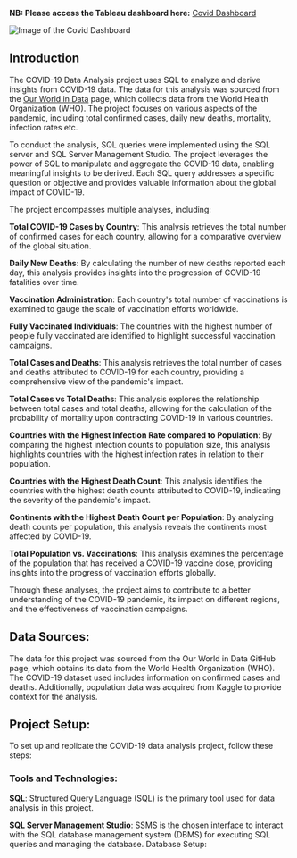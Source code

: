 **NB: Please access the Tableau dashboard here:** [Covid Dashboard](https://public.tableau.com/app/profile/quincy.wambui8330/viz/Covid19Dashboard_16986196082800/Dashboard2?publish=yes)

![Image of the Covid Dashboard](https://github.com/quincynjoroge/Covid19-Analysis/blob/main/covid.png)

## Introduction
The COVID-19 Data Analysis project uses SQL to analyze and derive insights from COVID-19 data. The data for this analysis was sourced from the [Our World in Data](https://ourworldindata.org/covid-deaths) page, which collects data from the World Health Organization (WHO). The project focuses on various aspects of the pandemic, including total confirmed cases, daily new deaths, mortality, infection rates etc.

To conduct the analysis, SQL queries were implemented using the SQL server and SQL Server Management Studio. The project leverages the power of SQL to manipulate and aggregate the COVID-19 data, enabling meaningful insights to be derived. Each SQL query addresses a specific question or objective and provides valuable information about the global impact of COVID-19.

The project encompasses multiple analyses, including:

**Total COVID-19 Cases by Country**: This analysis retrieves the total number of confirmed cases for each country, allowing for a comparative overview of the global situation.

**Daily New Deaths**: By calculating the number of new deaths reported each day, this analysis provides insights into the progression of COVID-19 fatalities over time.

**Vaccination Administration**: Each country's total number of vaccinations is examined to gauge the scale of vaccination efforts worldwide.

**Fully Vaccinated Individuals**: The countries with the highest number of people fully vaccinated are identified to highlight successful vaccination campaigns.

**Total Cases and Deaths**: This analysis retrieves the total number of cases and deaths attributed to COVID-19 for each country, providing a comprehensive view of the pandemic's impact.

**Total Cases vs Total Deaths**: This analysis explores the relationship between total cases and total deaths, allowing for the calculation of the probability of mortality upon contracting COVID-19 in various countries.

**Countries with the Highest Infection Rate compared to Population**: By comparing the highest infection counts to population size, this analysis highlights countries with the highest infection rates in relation to their population.

**Countries with the Highest Death Count**: This analysis identifies the countries with the highest death counts attributed to COVID-19, indicating the severity of the pandemic's impact.

**Continents with the Highest Death Count per Population**: By analyzing death counts per population, this analysis reveals the continents most affected by COVID-19.

**Total Population vs. Vaccinations**: This analysis examines the percentage of the population that has received a COVID-19 vaccine dose, providing insights into the progress of vaccination efforts globally.

Through these analyses, the project aims to contribute to a better understanding of the COVID-19 pandemic, its impact on different regions, and the effectiveness of vaccination campaigns.

## Data Sources:

The data for this project was sourced from the Our World in Data GitHub page, which obtains its data from the World Health Organization (WHO). The COVID-19 dataset used includes information on confirmed cases and deaths. Additionally, population data was acquired from Kaggle to provide context for the analysis.


## Project Setup:

To set up and replicate the COVID-19 data analysis project, follow these steps:

### Tools and Technologies:

**SQL**: Structured Query Language (SQL) is the primary tool used for data analysis in this project.

**SQL Server Management Studio**: SSMS is the chosen interface to interact with the SQL database management system (DBMS) for executing SQL queries and managing the database.
Database Setup:
